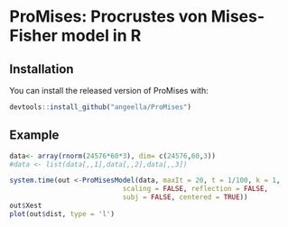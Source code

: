 # ProMises: Procrustes von Mises-Fisher model in R
 
## Installation

You can install the released version of ProMises with:

``` r
devtools::install_github("angeella/ProMises")
``` 
 
## Example 
 
```r
data<- array(rnorm(24576*60*3), dim= c(24576,60,3))
#data <- list(data[,,1],data[,,2],data[,,3])

system.time(out <-ProMisesModel(data, maxIt = 20, t = 1/100, k = 1,
                            scaling = FALSE, reflection = FALSE, 
                            subj = FALSE, centered = TRUE))
out$Xest
plot(out$dist, type = 'l')
```

